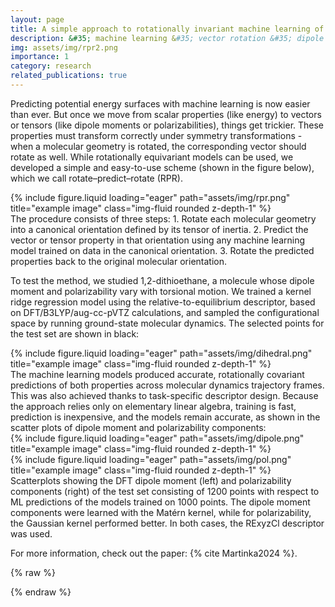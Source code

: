 ```yaml
---
layout: page
title: A simple approach to rotationally invariant machine learning of a vector quantity
description: &#35; machine learning &#35; vector rotation &#35; dipole moment &#35; polarizability
img: assets/img/rpr2.png
importance: 1
category: research
related_publications: true
---
```


Predicting potential energy surfaces with machine learning is now easier than ever. But once we move from scalar properties (like energy) to vectors or tensors (like dipole moments or polarizabilities), things get trickier. These properties must transform correctly under symmetry transformations - when a molecular geometry is rotated, the corresponding vector should rotate as well. While rotationally equivariant models can be used, we developed a simple and easy-to-use scheme (shown in the figure below), which we call rotate–predict–rotate (RPR).
<div class="row">
    <div class="col-sm mt-3 mt-md-0">
        {% include figure.liquid loading="eager" path="assets/img/rpr.png" title="example image" class="img-fluid rounded z-depth-1" %}
    </div>
</div>
The procedure consists of three steps:
1. Rotate each molecular geometry into a canonical orientation defined by its tensor of inertia.
2. Predict the vector or tensor property in that orientation using any machine learning model trained on data in the canonical orientation.
3. Rotate the predicted properties back to the original molecular orientation.

To test the method, we studied 1,2-dithioethane, a molecule whose dipole moment and polarizability vary with torsional motion. We trained a kernel ridge regression model using the relative-to-equilibrium descriptor, based on DFT/B3LYP/aug-cc-pVTZ calculations, and sampled the configurational space by running ground-state molecular dynamics. The selected points for the test set are shown in black:
<div class="row">
    <div class="col-sm mt-3 mt-md-0">
        {% include figure.liquid loading="eager" path="assets/img/dihedral.png" title="example image" class="img-fluid rounded z-depth-1" %}
    </div>
</div>
The machine learning models produced accurate, rotationally covariant predictions of both properties across molecular dynamics trajectory frames. This was also achieved thanks to task-specific descriptor design. Because the approach relies only on elementary linear algebra, training is fast, prediction is inexpensive, and the models remain accurate, as shown in the scatter plots of dipole moment and polarizability components:
<div class="row">
    <div class="col-sm mt-3 mt-md-0">
        {% include figure.liquid loading="eager" path="assets/img/dipole.png" title="example image" class="img-fluid rounded z-depth-1" %}
    </div>
    <div class="col-sm mt-3 mt-md-0">
        {% include figure.liquid loading="eager" path="assets/img/pol.png" title="example image" class="img-fluid rounded z-depth-1" %}
    </div>
</div>
<div class="caption">
    Scatterplots showing the DFT dipole moment (left) and polarizability components (right) of the test set consisting of 1200 points with respect to ML predictions of the models trained on 1000 points. The dipole moment components were learned with the Matérn kernel, while for polarizability, the Gaussian kernel performed better. In both cases, the RExyzCl descriptor was used.
</div>

For more information, check out the paper: {% cite Martinka2024 %}.

{% raw %}

{% endraw %}
